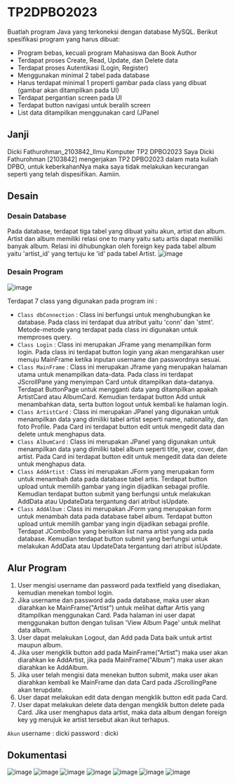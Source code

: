 # TP2DPBO2023

Buatlah program Java yang terkoneksi dengan database MySQL. Berikut
spesifikasi program yang harus dibuat:
- Program bebas, kecuali program Mahasiswa dan Book Author
- Terdapat proses Create, Read, Update, dan Delete data
- Terdapat proses Autentikasi (Login, Register)
- Menggunakan minimal 2 tabel pada database
- Harus terdapat minimal 1 properti gambar pada class yang dibuat (gambar akan ditampilkan pada UI)
- Terdapat pergantian screen pada UI
- Terdapat button navigasi untuk beralih screen
- List data ditampilkan menggunakan card (JPanel

## Janji
Dicki Fathurohman_2103842_Ilmu Komputer TP2 DPBO2023
Saya Dicki Fathurohman [2103842] mengerjakan TP2 DPBO2023 dalam mata kuliah DPBO, untuk keberkahanNya maka saya tidak melakukan kecurangan seperti yang telah dispesifikan. Aamiin.

## Desain

### Desain Database

Pada database, terdapat tiga tabel yang dibuat yaitu akun, artist dan album. Artist dan album memiliki relasi one to many yaitu satu artis dapat memiliki banyak album. Relasi ini dihubungkan oleh foreign key pada tabel album yaitu 'artist_id' yang tertuju ke 'id' pada tabel Artist.
![image](https://user-images.githubusercontent.com/100754802/231417156-23c33b25-e71c-4350-b2a7-48674b7d3b23.png)

### Desain Program
![image](https://user-images.githubusercontent.com/100754802/231420983-b36f4c21-0588-4e20-b245-37e1c14cafc5.png)

Terdapat 7 class yang digunakan pada program ini :
- `Class dbConnection` : Class ini berfungsi untuk menghubungkan ke database. Pada class ini terdapat dua atribut yaitu 'conn' dan 'stmt'. Metode-metode yang terdapat pada class ini digunakan untuk memproses query.
- `Class Login` : Class ini merupakan JFrame yang menampilkan form login. Pada class ini terdapat button login yang akan mengarahkan user menuju MainFrame ketika inputan username dan passwordnya sesuai.
- `Class MainFrame` : Class ini merupakan Jframe yang merupakan halaman utama untuk menampilkan data-data. Pada class ini terdapat JScrollPane yang menyimpan Card untuk ditampilkan data-datanya. Terdapat ButtonPage untuk mengganti data yang ditampilkan apakah ArtistCard atau AlbumCard. Kemudian terdapat button Add untuk menambahkan data, serta button logout untuk kembali ke halaman login.
- `Class ArtistCard` : Class ini merupakan JPanel yang digunakan untuk menampilkan data yang dimiliki tabel artist seperti name, nationality, dan foto Profile. Pada Card ini terdapat button edit untuk mengedit data dan delete untuk menghapus data.
- `Class AlbumCard` : Class ini merupakan JPanel yang digunakan untuk menampilkan data yang dimiliki tabel album seperti title, year, cover, dan artist. Pada Card ini terdapat button edit untuk mengedit data dan delete untuk menghapus data.
- `Class AddArtist` : Class ini merupakan JForm yang merupakan form untuk menambah data pada database tabel artis. Terdapat button upload untuk memilih gambar yang ingin dijadikan sebagai profile. Kemudian terdapat button submit yang berfungsi untuk melakukan AddData atau UpdateData tergantung dari atribut isUpdate.
- `Class AddAlbum` : Class ini merupakan JForm yang merupakan form untuk menambah data pada database tabel album. Terdapat button upload untuk memilih gambar yang ingin dijadikan sebagai profile. Terdapat JComboBox yang berisikan list nama artist yang ada pada database. Kemudian terdapat button submit yang berfungsi untuk melakukan AddData atau UpdateData tergantung dari atribut isUpdate.

## Alur Program
1. User mengisi username dan password pada textfield yang disediakan, kemudian menekan tombol login.
2. Jika username dan password ada pada database, maka user akan diarahkan ke MainFrame("Artist") untuk melihat daftar Artis yang ditampilkan menggunakan Card. Pada halaman ini user dapat menggunakan button dengan tulisan 'View Album Page' untuk melihat data album.
3. User dapat melakukan Logout, dan Add pada Data baik untuk artist maupun album.
4. Jika user mengklik button add pada MainFrame("Artist") maka user akan diarahkan ke AddArtist, jika pada MainFrame("Album") maka user akan diarahkan ke AddAlbum.
5. Jika user telah mengisi data menekan button submit, maka user akan diarahkan kembali ke MainFrame dan data Card pada JScrollingPane akan terupdate.
6. User dapat melakukan edit data dengan mengklik button edit pada Card.
7. User dapat melakukan delete data dengan mengklik button delete pada Card. Jika user menghapus data artist, maka data album dengan foreign key yg merujuk ke artist tersebut akan ikut terhapus.

`Akun`
username : dicki
password : dicki

## Dokumentasi

![image](https://user-images.githubusercontent.com/100754802/231428246-15e012a0-c27c-4029-9287-c1e4da44e5a8.png)
![image](https://user-images.githubusercontent.com/100754802/231428404-e73bfe1e-9ecf-4efd-93b1-d738f663e95f.png)
![image](https://user-images.githubusercontent.com/100754802/231428466-1f76d337-1e8b-4dec-a832-f9da0e0eeb23.png)
![image](https://user-images.githubusercontent.com/100754802/231428625-10296bf6-4902-48fc-a7a1-96f50ce95786.png)
![image](https://user-images.githubusercontent.com/100754802/231428763-4189a871-7351-47d2-811c-2d76cf655266.png)
![image](https://user-images.githubusercontent.com/100754802/231428811-56cb73a0-688b-4271-a487-51cb39cabebd.png)
![image](https://user-images.githubusercontent.com/100754802/231428898-e2a24756-7d5e-4bd4-9bb7-2a7619ee069d.png)






